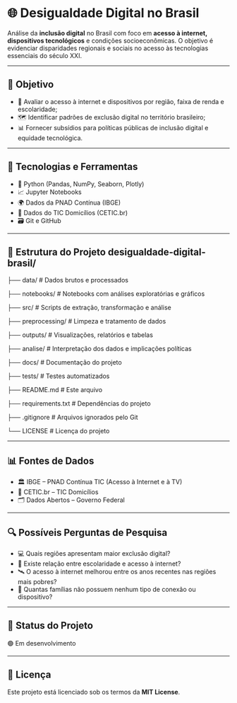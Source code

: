 # 🌐 Desigualdade Digital no Brasil  
Análise da **inclusão digital** no Brasil com foco em **acesso à internet, dispositivos tecnológicos** e condições socioeconômicas. O objetivo é evidenciar disparidades regionais e sociais no acesso às tecnologias essenciais do século XXI.

---

## 🎯 Objetivo  
- 📶 Avaliar o acesso à internet e dispositivos por região, faixa de renda e escolaridade;  
- 🗺️ Identificar padrões de exclusão digital no território brasileiro;  
- 📊 Fornecer subsídios para políticas públicas de inclusão digital e equidade tecnológica.

---

## 🧰 Tecnologias e Ferramentas  
- 🐍 Python (Pandas, NumPy, Seaborn, Plotly)  
- 📈 Jupyter Notebooks  
- 🌍 Dados da PNAD Contínua (IBGE)  
- 📡 Dados do TIC Domicílios (CETIC.br)  
- 🗃️ Git e GitHub  

---

## 📁 Estrutura do Projeto desigualdade-digital-brasil/

├── data/ # Dados brutos e processados

├── notebooks/ # Notebooks com análises exploratórias e gráficos

├── src/ # Scripts de extração, transformação e análise

├── preprocessing/ # Limpeza e tratamento de dados

├── outputs/ # Visualizações, relatórios e tabelas

├── analise/ # Interpretação dos dados e implicações políticas

├── docs/ # Documentação do projeto

├── tests/ # Testes automatizados

├── README.md # Este arquivo

├── requirements.txt # Dependências do projeto

├── .gitignore # Arquivos ignorados pelo Git

└── LICENSE # Licença do projeto



---

## 📊 Fontes de Dados  
- 🏛️ IBGE – PNAD Contínua TIC (Acesso à Internet e à TV)  
- 🧩 CETIC.br – TIC Domicílios  
- 🗂️ Dados Abertos – Governo Federal  

---

## 🔍 Possíveis Perguntas de Pesquisa  
- 💻 Quais regiões apresentam maior exclusão digital?  
- 🧒 Existe relação entre escolaridade e acesso à internet?  
- 🛰️ O acesso à internet melhorou entre os anos recentes nas regiões mais pobres?  
- 🔌 Quantas famílias não possuem nenhum tipo de conexão ou dispositivo?

---

## 📌 Status do Projeto  
🟢 Em desenvolvimento

---

## 📄 Licença  
Este projeto está licenciado sob os termos da **MIT License**.
